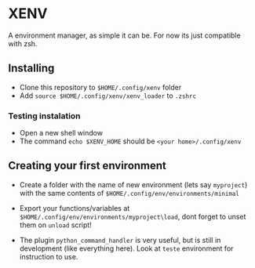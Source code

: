 # XENV

A environment manager, as simple it can be. For now its just compatible with zsh.

## Installing

- Clone this repository to `$HOME/.config/xenv` folder
- Add `source $HOME/.config/xenv/xenv_loader` to `.zshrc`

### Testing instalation

- Open a new shell window
- The command `echo $XENV_HOME` should be `<your home>/.config/xenv`


## Creating your first environment

- Create a folder with the name of new environment (lets say `myproject`) with the same contents of `$HOME/.config/env/environments/minimal`

- Export your functions/variables at `$HOME/.config/env/environments/myproject\load`, dont forget to unset them on `unload` script!

- The plugin `python_command_handler` is very useful, but is still in development (like everything here). Look at `teste` environment for instruction to use.


